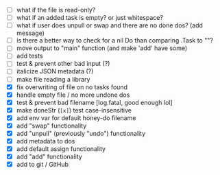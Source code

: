 - [ ] what if the file is read-only?
- [ ] what if an added task is empty? or just whitespace?
- [ ] what if user does unpull or swap and there are no done dos? (add message)
- [ ] is there a better way to check for a nil Do than comparing .Task to ""?
- [ ] move output to "main" function (and make 'add' have some)
- [ ] add tests
- [ ] test & prevent other bad input (?)
- [ ] italicize JSON metadata (?)
- [ ] make file reading a library
- [x] fix overwriting of file on no tasks found
- [x] handle empty file / no more undone dos
- [x] test & prevent bad filename [log.fatal, good enough lol]
- [x] make doneStr (`[x]`) test case-insensitive
- [x] add env var for default honey-do filename
- [x] add "swap" functionality
- [x] add "unpull" (previously "undo") functionality
- [x] add metadata to dos
- [x] add default assign functionality
- [x] add "add" functionality
- [x] add to git / GitHub
